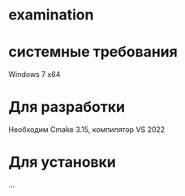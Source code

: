# examination
# системные требования
Windows 7 x64
# Для разработки
Необходим Cmake 3.15, компилятор VS 2022
# Для установки
...

